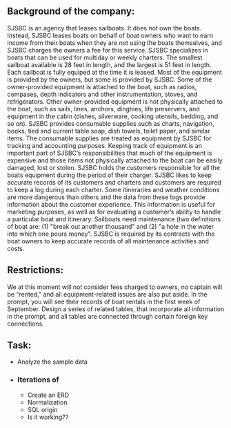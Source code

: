 ## Background of the company:

SJSBC is an agency that leases sailboats. It does not own the boats. Instead, SJSBC leases boats on behalf of boat owners who want to earn income from their boats when they are not using the boats themselves, and SJSBC charges the owners a fee for this service. SJSBC specializes in boats that can be used for multiday or weekly charters. The smallest sailboat available is 28 feet in length, and the largest is 51 feet in length. Each sailboat is fully equiped at the time it is leased. Most of the equipment is provided by the owners, but some is provided by SJSBC. Some of the owner-provided equipment is attached to the boat, such as radios, compases, depth indicators and other instrumentation, stoves, and refrigerators. Other owner-provided equipment is not physically attached to the boat, such as sails, lines, anchors, dinghies, life preservers, and equipment in the cabin (dishes, silverware, cooking utensils, bedding, and so on). SJSBC provides consumable supplies such as charts, navigation, books, tied and current table soap, dish towels, toilet paper, and similar items. The consumable supplies are treated as equipment by SJSBC for tracking and accounting purposes. Keeping track of equipment is an important part of SJSBC’s responsibilities that much of the equipment is expensive and those items not physically attached to the boat can be easily damaged, lost or stolen. SJSBC holds the customers responsible for all the boats equipment during the period of their charger. SJSBC likes to keep accurate records of its customers and charters and customers are required to keep a log during each charter. Some itineraries and weather conditions are more dangerous than others and the data from these logs provide information about the customer experience. This information is useful for marketing purposes, as well as for evaluating a customer’s ability to handle a particular boat and itinerary. Sailboats need maintenance (two definitions of boat are: (1) "break out another thousand" and (2) "a hole in the water into which one pours money". SJSBC is required by its contracts with the boat owners to keep accurate records of all maintenance activities and costs.


## Restrictions:
We at this moment will not consider fees charged to owners, no captain will be "rented," and all equipment-related issues are also put aside. In the prompt, you will see their records of boat rentals in the first week of September. Design a series of related tables, that incorporate all information in the prompt, and all tables are connected through certain foreign key connections. 

## Task:

- Analyze the sample data
- ### Iterations of 
  - Create an ERD
  - Normalization
  - SQL origin 
  - Is it working?? 